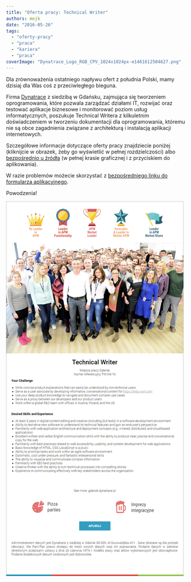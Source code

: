 ```yaml
---
title: "Oferta pracy: Technical Writer"
authors: mojk
date: "2016-05-26"
tags:
  - "oferty-pracy"
  - "praca"
  - "kariera"
  - "praca"
coverImage: "Dynatrace_Logo_RGB_CPV_1024x1024px-e1461612504627.png"
---
```


Dla zrównoważenia ostatniego napływu ofert z południa Polski, mamy dzisiaj dla
Was coś z przeciwległego bieguna.

Firma [Dynatrace](http://jobs.dynatrace.pl/) z siedzibą w Gdańsku, zajmująca się
tworzeniem oprogramowania, które pozwala zarządzać działami IT, rozwijać oraz
testować aplikacje biznesowe i monitorować poziom usług informatycznych,
poszukuje Technical Writera z kilkuletnim doświadczeniem w tworzeniu
dokumentacji dla oprogramowania, któremu nie są obce zagadnienia związane z
architekturą i instalacją aplikacji internetowych.

Szczegółowe informacje dotyczące oferty pracy znajdziecie poniżej (kliknijcie w
obrazek, żeby go wyświetlić w pełnej rozdzielczości) albo
[bezpośrednio u źródła](http://skk.erecruiter.pl//Offer.aspx?oid=2362135&cfg=4f56fcfcc87a42858a4007e08be1b9aa)
(w pełnej krasie graficznej i z przyciskiem do aplikowania).

W razie problemów możecie skorzystać z
[bezpośredniego linku do formularza aplikacyjnego](https://system.erecruiter.pl/FormTemplates/RecruitmentForm.aspx?webid=E308E7E2-59D5-4EFC-B5D2-4207AD9E7716&skkcfg=4f56fcfcc87a42858a4007e08be1b9aa&skklocationId=9554).

Powodzenia!

[![tech_writer_dynatrace](images/tech_writer_dynatrace.png)](http://techwriter.pl/wp-content/uploads/2016/04/tech_writer_dynatrace.png)

